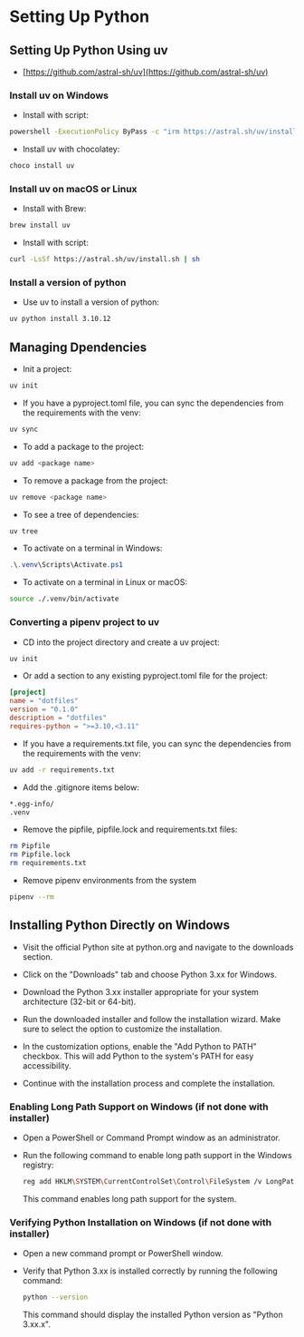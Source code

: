 # Setting Up Python

## Setting Up Python Using uv

- [https://github.com/astral-sh/uv](https://github.com/astral-sh/uv)

### Install uv on Windows

- Install with script:

```bash
powershell -ExecutionPolicy ByPass -c "irm https://astral.sh/uv/install.ps1 | iex"
```

- Install uv with chocolatey:

```bash
choco install uv
```

### Install uv on macOS or Linux

- Install with Brew:

```bash
brew install uv
```

- Install with script:

```bash
curl -LsSf https://astral.sh/uv/install.sh | sh
```

### Install a version of python

- Use uv to install a version of python:

```bash
uv python install 3.10.12
```

## Managing Dpendencies

- Init a project:

```bash
uv init
```

- If you have a pyproject.toml file, you can sync the dependencies from the requirements with the venv:

```bash
uv sync
```

- To add a package to the project:

```bash
uv add <package name>
```

- To remove a package from the project:

```bash
uv remove <package name>
```

- To see a tree of dependencies:

```bash
uv tree
```

- To activate on a terminal in Windows:

```powershell
.\.venv\Scripts\Activate.ps1
```

- To activate on a terminal in Linux or macOS:

```bash
source ./.venv/bin/activate
```

### Converting a pipenv project to uv

- CD into the project directory and create a uv project:

```bash
uv init
```

- Or add a section to any existing pyproject.toml file for the project:

```toml
[project]
name = "dotfiles"
version = "0.1.0"
description = "dotfiles"
requires-python = ">=3.10,<3.11"
```

- If you have a requirements.txt file, you can sync the dependencies from the requirements with the venv:

```bash
uv add -r requirements.txt
```

- Add the .gitignore items below:

```bash
*.egg-info/
.venv
```

- Remove the pipfile, pipfile.lock and requirements.txt files:

```bash
rm Pipfile
rm Pipfile.lock
rm requirements.txt
```

- Remove pipenv environments from the system

```bash
pipenv --rm
```

## Installing Python Directly on Windows

- Visit the official Python site at python.org and navigate to the downloads section.

- Click on the "Downloads" tab and choose Python 3.xx for Windows.

- Download the Python 3.xx installer appropriate for your system architecture (32-bit or 64-bit).

- Run the downloaded installer and follow the installation wizard. Make sure to select the option to customize the installation.

- In the customization options, enable the "Add Python to PATH" checkbox. This will add Python to the system's PATH for easy accessibility.

- Continue with the installation process and complete the installation.

### Enabling Long Path Support on Windows (if not done with installer)

- Open a PowerShell or Command Prompt window as an administrator.

- Run the following command to enable long path support in the Windows registry:

   ```bash
   reg add HKLM\SYSTEM\CurrentControlSet\Control\FileSystem /v LongPathsEnabled /t REG_DWORD /d 1 /f
   ```

   This command enables long path support for the system.

### Verifying Python Installation on Windows (if not done with installer)

- Open a new command prompt or PowerShell window.

- Verify that Python 3.xx is installed correctly by running the following command:

   ```bash
   python --version
   ```

   This command should display the installed Python version as "Python 3.xx.x".
